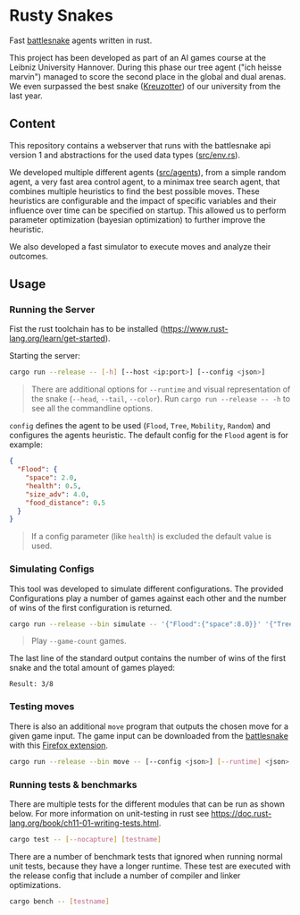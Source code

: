 # Rusty Snakes

Fast [battlesnake](https://play.battlesnake.com) agents written in rust.

This project has been developed as part of an AI games course at the Leibniz University Hannover.
During this phase our tree agent ("ich heisse marvin") managed to score the second place in the global and dual arenas.
We even surpassed the best snake ([Kreuzotter](https://github.com/m-schier/battlesnake-2019)) of our university from the last year.

## Content

This repository contains a webserver that runs with the battlesnake api version 1
and abstractions for the used data types ([src/env.rs](src/env.rs)).

We developed multiple different agents ([src/agents](src/agents)),
from a simple random agent, a very fast area control agent,
to a minimax tree search agent, that combines multiple heuristics to find the best possible moves.
These heuristics are configurable and the impact of specific variables and
their influence over time can be specified on startup.
This allowed us to perform parameter optimization (bayesian optimization) to further improve the heuristic.

We also developed a fast simulator to execute moves and analyze their outcomes.

## Usage

### Running the Server

Fist the rust toolchain has to be installed (https://www.rust-lang.org/learn/get-started).

Starting the server:

```bash
cargo run --release -- [-h] [--host <ip:port>] [--config <json>]
```

> There are additional options for `--runtime` and visual representation of the snake (`--head`, `--tail`, `--color`).
> Run `cargo run --release -- -h` to see all the commandline options.

`config` defines the agent to be used (`Flood`, `Tree`, `Mobility`, `Random`) and configures the agents heuristic.
The default config for the `Flood` agent is for example:

```json
{
  "Flood": {
    "space": 2.0,
    "health": 0.5,
    "size_adv": 4.0,
    "food_distance": 0.5
  }
}
```

> If a config parameter (like `health`) is excluded the default value is used.

### Simulating Configs

This tool was developed to simulate different configurations.
The provided Configurations play a number of games against each other and the
number of wins of the first configuration is returned.

```bash
cargo run --release --bin simulate -- '{"Flood":{"space":8.0}}' '{"Tree":{"centrality":0}}' --game-count 10
```

> Play `--game-count` games.

The last line of the standard output contains the number of wins of the first
snake and the total amount of games played:

```
Result: 3/8
```

### Testing moves

There is also an additional `move` program that outputs the chosen move for a given game input.
The game input can be downloaded from the [battlesnake](https://play.battlesnake.com) with this [Firefox extension](https://addons.mozilla.org/firefox/addon/battlesnake-downloader/).

```bash
cargo run --release --bin move -- [--config <json>] [--runtime] <json>
```

### Running tests & benchmarks

There are multiple tests for the different modules that can be run as shown below.
For more information on unit-testing in rust see https://doc.rust-lang.org/book/ch11-01-writing-tests.html.

```bash
cargo test -- [--nocapture] [testname]
```

There are a number of benchmark tests that ignored when running normal unit tests, because they have a longer runtime.
These test are executed with the release config that include a number of compiler and linker optimizations.

```bash
cargo bench -- [testname]
```
